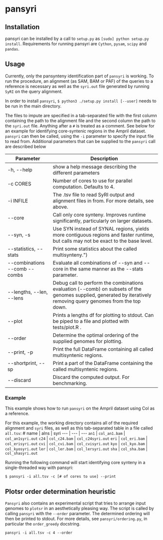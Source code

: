 # pansyri

## Installation
pansyri can be installed by a call to `setup.py` as `[sudo] python setup.py install`.
Requirements for running pansyri are `Cython`, `pysam`, `scipy` and `pandas`.

## Usage

Currently, only the pansynteny identification part of `pansyri` is working.
To run the procedure, an alignment (as SAM, BAM or PAF) of the queries to a reference is necessary as well as the `syri.out` file generated by running `SyRI` on the query alignment.

In order to install `pansyri`,
`$ python3 ./setup.py install [--user]`
needs to be run in the main directory.

The files to impute are specified in a tab-separated file with the first column containing the path to the alignment file and the second column the path to the `syri.out` file.
Anything after a `#` is treated as a comment.
See below for an example for identifying core-syntenic regions in the Ampril dataset.
`pansyri` can then be called, using the `-i` parameter to specify the input file to read from.
Additional parameters that can be supplied to the `pansyri` call are described below

Parameter | Description
--- | ---
-h, --help | show a help message describing the different parameters
-c CORES | Number of cores to use for parallel computation. Defaults to 4.
-i INFILE | The .tsv file to read SyRI output and alignment files in from. For more	details, see above.
--core | Call only core synteny. Improves runtime significantly, particularly on larger datasets.
--syn, -s | Use SYN instead of SYNAL regions, yields more contiguous regions and faster runtime, but calls may not be exact to the base level.
--statistics, --stats | Print some statistics about the called multisynteny.")
--combinations --comb --combs | Evaluate all combinations of --syn and --core in the same manner as the --stats parameter.
--lengths, --len, --lens | Debug call to perform the combinations evaluation (--comb) on subsets of the genomes supplied, generated by iteratively removing query genomes from the top down.
--plot | Prints a lengths df for plotting to stdout. Can be piped to a file and plotted with tests/plot.R .
--order | Determine the optimal ordering of the supplied genomes for plotting.
--print, -p | Print the full DataFrame containing all called multisyntenic regions.
--shortprint, --sp | Print a part of the DataFrame containing the called multisyntenic regions.
--discard | Discard the computed output. For benchmarking.

### Example

This example shows how to run `pansyri` on the Ampril dataset using Col as a reference.

For this example, the working directory contains all of the required alignment and `syri` files, as well as this tab-separated table in a file called `all.tsv`:
\# name | alns	| syri
--- | --- 	| 	---
`an1` | `col_an1.bam`	|	`col_an1syri.out`
`c24` | `col_c24.bam` 	|	`col_c24syri.out`
`eri` | `col_eri.bam` 	|	`col_erisyri.out`
`cvi` | `col_cvi.bam` 	|	`col_cvisyri.out`
`kyo` | `col_kyo.bam` 	|	`col_kyosyri.out`
`ler` | `col_ler.bam` 	|	`col_lersyri.out`
`sha` | `col_sha.bam` 	| 	`col_shasyri.out`

Running the following command will start identifying core synteny in a single-threaded way with pansyri:

`$ pansyri -i all.tsv -c [# of cores to use] --print`

## Plotsr order determination heuristic

`Pansyri` also contains an experimental script that tries to arrange input genomes to `plotsr` in an aesthetically pleasing way.
The script is called by calling `pansyri` with the `--order` parameter.
The determined ordering will then be printed to stdout.
For more details, see `pansyri/ordering.py`, in particular the `order_greedy` docstring.

`pansyri -i all.tsv -c 4 --order`
